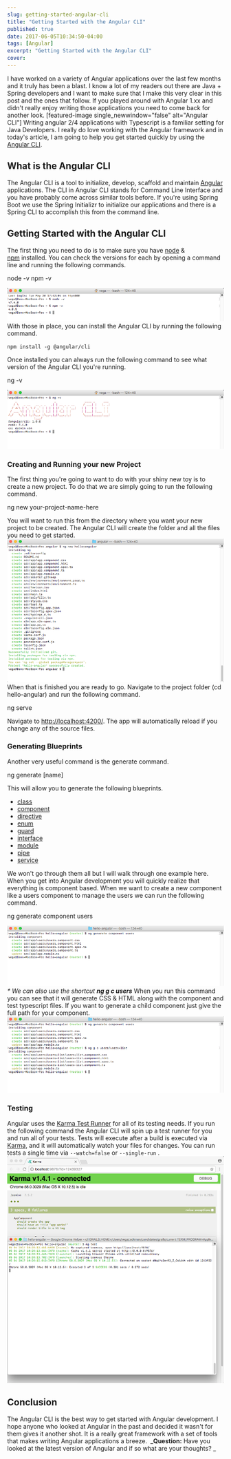 ```yaml
---
slug: getting-started-angular-cli
title: "Getting Started with the Angular CLI"
published: true
date: 2017-06-05T10:34:50-04:00
tags: [Angular]
excerpt: "Getting Started with the Angular CLI"
cover: 
---
```


I have worked on a variety of Angular applications over the last few months and it truly has been a blast. I know a lot of my readers out there are Java + Spring developers and I want to make sure that I make this very clear in this post and the ones that follow. If you played around with Angular 1.xx and didn't really enjoy writing those applications you need to come back for another look. \[featured-image single\_newwindow="false" alt="Angular CLI"\] Writing angular 2/4 applications with Typescript is a familiar setting for Java Developers. I really do love working with the Angular framework and in today's article, I am going to help you get started quickly by using the [Angular CLI](https://cli.angular.io/).

## What is the Angular CLI

The Angular CLI is a tool to initialize, develop, scaffold and maintain [Angular](https://angular.io/) applications. The CLI in Angular CLI stands for Command Line Interface and you have probably come across similar tools before. If you're using Spring Boot we use the Spring Initializr to initialize our applications and there is a Spring CLI to accomplish this from the command line. 

## Getting Started with the Angular CLI

The first thing you need to do is to make sure you have [node](https://nodejs.org/en/) & [npm](https://www.npmjs.com/) installed. You can check the versions for each by opening a command line and running the following commands. 

node -v
npm -v

[![Angular CLI Check - Node & NPM Versions](./2017-06-05_10-02-47.png)](./2017-06-05_10-02-47.png) With those in place, you can install the Angular CLI by running the following command. 

```
npm install -g @angular/cli
```

Once installed you can always run the following command to see what version of the Angular CLI you're running. 

ng -v

[![Angular CLI Checking the version](./2017-06-05_10-05-08.png)](./2017-06-05_10-05-08.png)

### Creating and Running your new Project

The first thing you're going to want to do with your shiny new toy is to create a new project. To do that we are simply going to run the following command. 

ng new your-project-name-here

You will want to run this from the directory where you want your new project to be created. The Angular CLI will create the folder and all the files you need to get started.  [![Angular CLI Generating a new project](./2017-06-05_10-10-56.png)](./2017-06-05_10-10-56.png) When that is finished you are ready to go. Navigate to the project folder (cd hello-angular) and run the following command. 

ng serve

Navigate to [http://localhost:4200/](http://localhost:4200/). The app will automatically reload if you change any of the source files.

### Generating Blueprints

Another very useful command is the generate command. 

ng generate \[name\]

This will allow you to generate the following blueprints. 

*   [class](https://github.com/angular/angular-cli/wiki/generate-class)
*   [component](https://github.com/angular/angular-cli/wiki/generate-component)
*   [directive](https://github.com/angular/angular-cli/wiki/generate-directive)
*   [enum](https://github.com/angular/angular-cli/wiki/generate-enum)
*   [guard](https://github.com/angular/angular-cli/wiki/generate-guard)
*   [interface](https://github.com/angular/angular-cli/wiki/generate-interface)
*   [module](https://github.com/angular/angular-cli/wiki/generate-module)
*   [pipe](https://github.com/angular/angular-cli/wiki/generate-pipe)
*   [service](https://github.com/angular/angular-cli/wiki/generate-service)

We won't go through them all but I will walk through one example here. When you get into Angular development you will quickly realize that everything is component based. When we want to create a new component like a users component to manage the users we can run the following command. 

ng generate component users

[![Angular CLI Generating Components](./2017-06-05_10-28-11.png)](./2017-06-05_10-28-11.png) _\* We can also use the shortcut **ng g c users**_ When you run this command you can see that it will generate CSS & HTML along with the component and test typescript files. If you want to generate a child component just give the full path for your component.  [![Angular CLI Generate Components](./2017-06-05_10-31-30.png)](./2017-06-05_10-31-30.png)

### Testing

Angular uses the [Karma Test Runner](https://karma-runner.github.io/1.0/index.html) for all of its testing needs. If you run the following command the Angular CLI will spin up a test runner for you and run all of your tests. Tests will execute after a build is executed via [Karma](http://karma-runner.github.io/0.13/index.html), and it will automatically watch your files for changes. You can run tests a single time via  `--watch=false`  or  `--single-run` . [![Angular CLI Tests](./2017-06-05_10-20-41.png)](./2017-06-05_10-20-41.png)

## Conclusion

The Angular CLI is the best way to get started with Angular development. I hope anyone who looked at Angular in the past and decided it wasn't for them gives it another shot. It is a really great framework with a set of tools that makes writing Angular applications a breeze.  _**Question:** Have you looked at the latest version of Angular and if so what are your thoughts? _